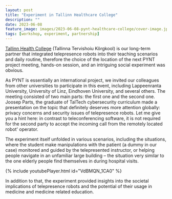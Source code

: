 ```yaml
---
layout: post
title: "Experiment in Tallinn Healthcare College"
description: ""
date: 2023-06-08
feature_image: images/2023-06-08-pynt-healthcare-college/cover-image.jpg
tags: [workshop, experiment, partnership]
---
```



[Tallinn Health College](https://ttk.ee/et) (Tallinna Tervishoiu Kõrgkool) is our long-term partner that integrated telepresence robots into their teaching scenarios and daily routine, therefore the choice of the location of the next PYNT project meeting, hands-on session, and an intriguing social experiment was obvious.

<!--more-->

As PYNT is essentially an international project, we invited our colleagues from other universities to participate in this event, including Lappeenranta University, University of Linz, Eindhoven University, and several others.
The meeting consisted of two main parts: the first one and the second one. Joosep Parts, the graduate of TalTech cybersecurity curriculum made a presentation on the topic that definitely deserves more attention globally: privacy concerns and security issues of telepresence robots. Let me give you a hint here: in contrast to teleconferencing software, it is not required for the second party to accept the incoming call from the remotely located robot' operator.

The experiment itself unfolded in various scenarios, including the situations, where the student make manipulations with the patient (a dummy in our case) monitored and guided by the telepresented instructor, or helping people navigate in an unfamiliar large building – the situation very similar to the one elderly people find themselves in during hospital visits.

{% include youtubePlayer.html id="VdBMQN_1CA0" %}

In addition to that, the experiment provided insights into the societal implications of telepresence robots and the potential of their usage in medicine and medicine related education.